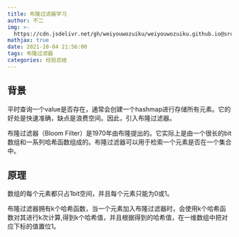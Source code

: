 ```yaml
---
title: 布隆过滤器学习
author: 不二
img: >-
  https://cdn.jsdelivr.net/gh/weiyouwozuiku/weiyouwozuiku.github.io@src/source/_posts/PageImg/布隆过滤器.jpg
mathjax: true
date: 2021-10-04 21:56:00
tags: 布隆过滤器
categories: 经验总结
---
```


## 背景

平时查询一个value是否存在，通常会创建一个hashmap进行存储所有元素。它的好处是快速准确，缺点是浪费空间。因此，引入布隆过滤器。

布隆过滤器（Bloom Filter）是1970年由布隆提出的。它实际上是由一个很长的bit数组和一系列哈希函数组成的。布隆过滤器可以用于检索一个元素是否在一个集合中。

## 原理

数组的每个元素都只占1bit空间，并且每个元素只能为0或1。

布隆过滤器拥有k个哈希函数，当一个元素加入布隆过滤器时，会使用k个哈希函数对其进行k次计算,得到k个哈希值，并且根据得到的哈希值，在一维数组中把对应下标的值置位1。

